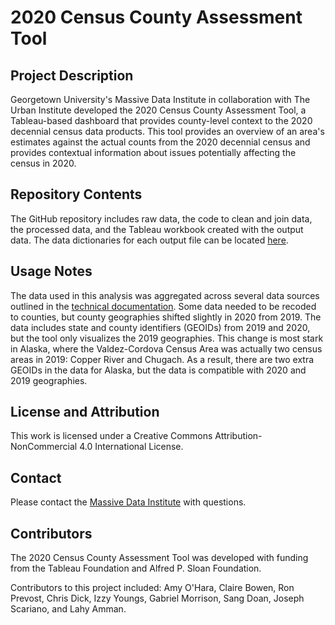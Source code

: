# 2020 Census County Assessment Tool

## Project Description
Georgetown University's Massive Data Institute in collaboration with The Urban Institute developed the 2020 Census County Assessment Tool, a Tableau-based dashboard that provides county-level context to the 2020 decennial census data products. This tool provides an overview of an area's estimates against the actual counts from the 2020 decennial census and provides contextual information about issues potentially affecting the census in 2020.

## Repository Contents
The GitHub repository includes raw data, the code to clean and join data, the processed data, and the Tableau workbook created with the output data. The data dictionaries for each output file can be located [here](https://github.com/georgetown-mdi/ccat/blob/main/Output/Data%20Dictionary.md).

## Usage Notes
The data used in this analysis was aggregated across several data sources outlined in the [technical documentation](https://georgetown.box.com/s/6wjj5x6s0bd91jjl05600aemvklqzdze). Some data needed to be recoded to counties, but county geographies shifted slightly in 2020 from 2019. The data includes state and county identifiers (GEOIDs) from 2019 and 2020, but the tool only visualizes the 2019 geographies. This change is most stark in Alaska, where the Valdez-Cordova Census Area was actually two census areas in 2019: Copper River and Chugach. As a result, there are two extra GEOIDs in the data for Alaska, but the data is compatible with 2020 and 2019 geographies.

## License and Attribution
This work is licensed under a Creative Commons Attribution-NonCommercial 4.0 International License.

## Contact
Please contact the [Massive Data Institute](mailto:mdiresearch@georgetown.edu) with questions.

## Contributors
The 2020 Census County Assessment Tool was developed with funding from the Tableau Foundation and Alfred P. Sloan Foundation.

Contributors to this project included: Amy O'Hara, Claire Bowen, Ron Prevost, Chris Dick, Izzy Youngs, Gabriel Morrison, Sang Doan, Joseph Scariano, and Lahy Amman.
